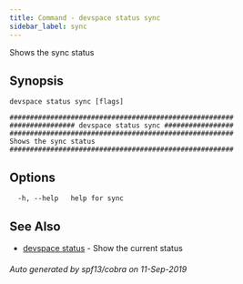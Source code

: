 ```yaml
---
title: Command - devspace status sync
sidebar_label: sync
---
```



Shows the sync status

## Synopsis


```
devspace status sync [flags]
```

```
#######################################################
################ devspace status sync #################
#######################################################
Shows the sync status
#######################################################
```
## Options

```
  -h, --help   help for sync
```

## See Also

* [devspace status](/docs/cli/commands/devspace_status)	 - Show the current status

###### Auto generated by spf13/cobra on 11-Sep-2019
